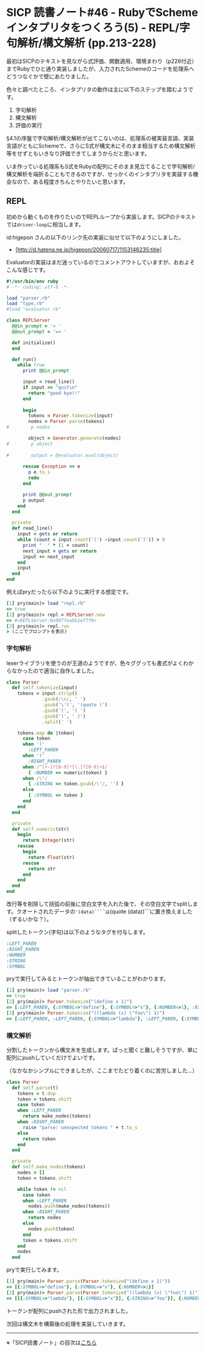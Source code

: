 SICP 読書ノート#46 - RubyでSchemeインタプリタをつくろう(5) - REPL/字句解析/構文解析 (pp.213-228)
======================================

最初はSICPのテキストを見ながら式評価、関数適用、環境まわり（p226付近）までRubyでひと通り実装しましたが、入力されたSchemeのコードを処理系へどうつなぐかで壁にあたりました。

色々と調べたところ、インタプリタの動作は主に以下のステップを踏むようです。

1. 字句解析
2. 構文解析
3. 評価の実行

§4.1の序盤で字句解析/構文解析が出てこないのは、処理系の被実装言語、実装言語がともにSchemeで、さらにS式が構文木にそのまま相当するため構文解析等をせずともいきなり評価できてしまうからだと思います。

いま作っている処理系もS式をRubyの配列にそのまま見立てることで字句解析/構文解析を端折ることもできるのですが、せっかくのインタプリタを実装する機会なので、ある程度きちんとやりたいと思います。

## REPL

初めから動くものを作りたいのでREPLループから実装します。SICPのテキストでは```driver-loop```に相当します。

id:higepon さんの以下のリンク先の実装に似せて以下のようにしました。

- [http://d.hatena.ne.jp/higepon/20060717/1153146235:title]

Evaluatorの実装はまだ迷っているのでコメントアウトしていますが、おおよそこんな感じです。

```ruby
#!/usr/bin/env ruby
# -*- coding: utf-8 -*-

load "parser.rb"
load "type.rb"
#load "evaluator.rb"

class REPLServer
  @@in_prompt = '> '
  @@out_prompt = '=> '

  def initialize()
  end

  def run()
    while true
      print @@in_prompt

      input = read_line()
      if input == "quit\n"
        return "good bye!!"
      end
      
      begin
        tokens = Parser.tokenize(input)
        nodes = Parser.parse(tokens)
#        p nodes

        object = Generator.generate(nodes)
#        p object
        
#        output = @evaluator.eval(object)
        
      rescue Exception => e
        p e.to_s
        redo
      end

      print @@out_prompt
      p output
    end
  end

  private
  def read_line()
    input = gets or return
    while (count = input.count('(') -input.count(')')) > 0
      print "  " * (1 + count)
      next_input = gets or return
      input += next_input
    end
    input
  end
end
```

例えばpryだったら以下のように実行する想定です。

```ruby
[1] pry(main)> load "repl.rb"
=> true
[2] pry(main)> repl = REPLServer.new
=> #<REPLServer:0x007feabb1ef7f0>
[3] pry(main)> repl.run
> (ここでプロンプトを表示)
```

### 字句解析

lexerライブラリを使うのが王道のようですが、色々ググっても書式がよくわからなかったので適当に自作しました。

```ruby
class Parser
  def self.tokenize(input)
    tokens = input.strip()
             .gsub(/\n/, ' ')
             .gsub('\'(', '(quote (')
             .gsub('(', '( ')
             .gsub(')', ' )')
             .split(' ')

    tokens.map do |token|
      case token
      when '('
        :LEFT_PAREN
      when ')'
        :RIGHT_PAREN
      when /^[+-]?[0-9]*[\.]?[0-9]+$/
        { :NUMBER => numeric(token) }
      when /\"/
        { :STRING => token.gsub(/\"/, '') }
      else
        { :SYMBOL => token }
      end
    end
  end

  private
  def self.numeric(str)
    begin
      return Integer(str)
    rescue
      begin
        return Float(str)
      rescue
        return str
      end
    end
  end
end
```

改行等を削除して括弧の前後に空白文字を入れた後で、その空白文字でsplitします。クオートされたデータの```'(data)````は```(quote (data))```に置き換えました（ずるいかな？）。

splitしたトークン(字句)は以下のようなタグを付与します。

```ruby
:LEFT_PAREN
:RIGHT_PAREN
:NUMBER
:STRING
:SYMBOL
```

pryで実行してみるとトークンが抽出できていることがわかります。

```ruby
[1] pry(main)> load "parser.rb"
=> true
[2] pry(main)> Parser.tokenize("(define x 1)")
=> [:LEFT_PAREN, {:SYMBOL=>"define"}, {:SYMBOL=>"x"}, {:NUMBER=>1}, :RIGHT_PAREN]
[3] pry(main)> Parser.tokenize("((lambda (x) \"foo\") 1)")
=> [:LEFT_PAREN, :LEFT_PAREN, {:SYMBOL=>"lambda"}, :LEFT_PAREN, {:SYMBOL=>"x"}, :RIGHT_PAREN, {:STRING=>"foo"}, :RIGHT_PAREN, {:NUMBER=>1}, :RIGHT_PAREN]
```

### 構文解析

分割したトークンから構文木を生成します。ぱっと聞くと難しそうですが、単に配列にpushしていくだけでよいです。

（なかなかシンプルにできましたが、ここまでたどり着くのに苦労しました…）

```ruby
class Parser
  def self.parse(t)
    tokens = t.dup
    token = tokens.shift
    case token
    when :LEFT_PAREN
      return make_nodes(tokens)
    when :RIGHT_PAREN
      raise "parse: unexpected tokens " + t.to_s
    else
      return token
    end
  end

  private
  def self.make_nodes(tokens)
    nodes = []
    token = tokens.shift

    while token != nil
      case token
      when :LEFT_PAREN
        nodes.push(make_nodes(tokens))
      when :RIGHT_PAREN
        return nodes
      else
        nodes.push(token)
      end
      token = tokens.shift
    end
    nodes
  end
```

pryで実行してみます。

```ruby
[1] pry(main)> Parser.parse(Parser.tokenize("(define x 1)"))
=> [{:SYMBOL=>"define"}, {:SYMBOL=>"x"}, {:NUMBER=>1}]
[2] pry(main)> Parser.parse(Parser.tokenize("((lambda (x) \"foo\") 1)"))
=> [[{:SYMBOL=>"lambda"}, [{:SYMBOL=>"x"}], {:STRING=>"foo"}], {:NUMBER=>1}]
```

トークンが配列にpushされた形で出力されました。


次回は構文木を構築後の処理を実装していきます。

--------------------------------

※「SICP読書ノート」の目次は[こちら](/entry/sicp/index)


<script type="text/x-mathjax-config">
  MathJax.Hub.Config({ tex2jax: { inlineMath: [['$','$'], ["\\(","\\)"]] } });
</script>
<script type="text/javascript"
  src="http://cdn.mathjax.org/mathjax/latest/MathJax.js?config=TeX-AMS_HTML">
</script>
<meta http-equiv="X-UA-Compatible" CONTENT="IE=EmulateIE7" />

